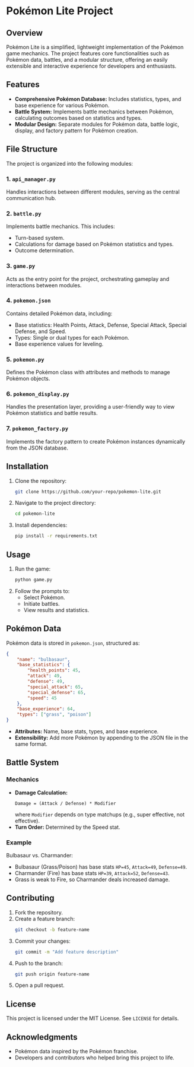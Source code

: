# Pokémon Lite Project

## Overview
Pokémon Lite is a simplified, lightweight implementation of the Pokémon game mechanics. The project features core functionalities such as Pokémon data, battles, and a modular structure, offering an easily extensible and interactive experience for developers and enthusiasts.

## Features
- **Comprehensive Pokémon Database:** Includes statistics, types, and base experience for various Pokémon.
- **Battle System:** Implements battle mechanics between Pokémon, calculating outcomes based on statistics and types.
- **Modular Design:** Separate modules for Pokémon data, battle logic, display, and factory pattern for Pokémon creation.

## File Structure
The project is organized into the following modules:

### 1. `api_manager.py`
Handles interactions between different modules, serving as the central communication hub.

### 2. `battle.py`
Implements battle mechanics. This includes:
- Turn-based system.
- Calculations for damage based on Pokémon statistics and types.
- Outcome determination.

### 3. `game.py`
Acts as the entry point for the project, orchestrating gameplay and interactions between modules.

### 4. `pokemon.json`
Contains detailed Pokémon data, including:
- Base statistics: Health Points, Attack, Defense, Special Attack, Special Defense, and Speed.
- Types: Single or dual types for each Pokémon.
- Base experience values for leveling.

### 5. `pokemon.py`
Defines the Pokémon class with attributes and methods to manage Pokémon objects.

### 6. `pokemon_display.py`
Handles the presentation layer, providing a user-friendly way to view Pokémon statistics and battle results.

### 7. `pokemon_factory.py`
Implements the factory pattern to create Pokémon instances dynamically from the JSON database.

## Installation
1. Clone the repository:
   ```bash
   git clone https://github.com/your-repo/pokemon-lite.git
   ```
2. Navigate to the project directory:
   ```bash
   cd pokemon-lite
   ```
3. Install dependencies:
   ```bash
   pip install -r requirements.txt
   ```

## Usage
1. Run the game:
   ```bash
   python game.py
   ```
2. Follow the prompts to:
   - Select Pokémon.
   - Initiate battles.
   - View results and statistics.

## Pokémon Data
Pokémon data is stored in `pokemon.json`, structured as:
```json
{
    "name": "bulbasaur",
    "base_statistics": {
        "health_points": 45,
        "attack": 49,
        "defense": 49,
        "special_attack": 65,
        "special_defense": 65,
        "speed": 45
    },
    "base_experience": 64,
    "types": ["grass", "poison"]
}
```
- **Attributes:** Name, base stats, types, and base experience.
- **Extensibility:** Add more Pokémon by appending to the JSON file in the same format.

## Battle System
### Mechanics
- **Damage Calculation:**
  ```
  Damage = (Attack / Defense) * Modifier
  ```
  where `Modifier` depends on type matchups (e.g., super effective, not effective).
- **Turn Order:** Determined by the Speed stat.

### Example
Bulbasaur vs. Charmander:
- Bulbasaur (Grass/Poison) has base stats `HP=45`, `Attack=49`, `Defense=49`.
- Charmander (Fire) has base stats `HP=39`, `Attack=52`, `Defense=43`.
- Grass is weak to Fire, so Charmander deals increased damage.

## Contributing
1. Fork the repository.
2. Create a feature branch:
   ```bash
   git checkout -b feature-name
   ```
3. Commit your changes:
   ```bash
   git commit -m "Add feature description"
   ```
4. Push to the branch:
   ```bash
   git push origin feature-name
   ```
5. Open a pull request.

## License
This project is licensed under the MIT License. See `LICENSE` for details.

## Acknowledgments
- Pokémon data inspired by the Pokémon franchise.
- Developers and contributors who helped bring this project to life.

